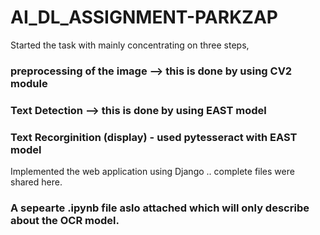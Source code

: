 # AI_DL_ASSIGNMENT-PARKZAP

Started the task with mainly concentrating on three steps,

### preprocessing of the image --> this is done by using CV2 module
### Text Detection --> this is done by using EAST model
### Text Recorginition (display) - used pytesseract with EAST model

Implemented the web application using Django .. complete files were shared here.

### A sepearte .ipynb file aslo attached which will only describe about the OCR model.
